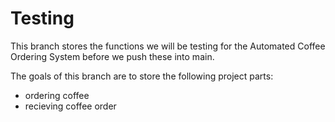 # Testing 

This branch stores the functions we will be testing for the Automated Coffee Ordering System before we push these into main.

The goals of this branch are to store the following project parts:
- ordering coffee
- recieving coffee order
